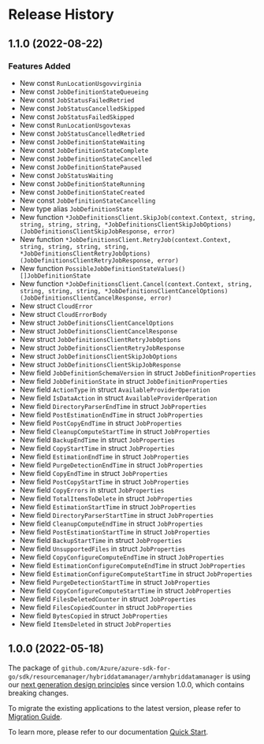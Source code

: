 # Release History

## 1.1.0 (2022-08-22)
### Features Added

- New const `RunLocationUsgovvirginia`
- New const `JobDefinitionStateQueueing`
- New const `JobStatusFailedRetried`
- New const `JobStatusCancelledSkipped`
- New const `JobStatusFailedSkipped`
- New const `RunLocationUsgovtexas`
- New const `JobStatusCancelledRetried`
- New const `JobDefinitionStateWaiting`
- New const `JobDefinitionStateComplete`
- New const `JobDefinitionStateCancelled`
- New const `JobDefinitionStatePaused`
- New const `JobStatusWaiting`
- New const `JobDefinitionStateRunning`
- New const `JobDefinitionStateCreated`
- New const `JobDefinitionStateCancelling`
- New type alias `JobDefinitionState`
- New function `*JobDefinitionsClient.SkipJob(context.Context, string, string, string, string, *JobDefinitionsClientSkipJobOptions) (JobDefinitionsClientSkipJobResponse, error)`
- New function `*JobDefinitionsClient.RetryJob(context.Context, string, string, string, string, *JobDefinitionsClientRetryJobOptions) (JobDefinitionsClientRetryJobResponse, error)`
- New function `PossibleJobDefinitionStateValues() []JobDefinitionState`
- New function `*JobDefinitionsClient.Cancel(context.Context, string, string, string, string, *JobDefinitionsClientCancelOptions) (JobDefinitionsClientCancelResponse, error)`
- New struct `CloudError`
- New struct `CloudErrorBody`
- New struct `JobDefinitionsClientCancelOptions`
- New struct `JobDefinitionsClientCancelResponse`
- New struct `JobDefinitionsClientRetryJobOptions`
- New struct `JobDefinitionsClientRetryJobResponse`
- New struct `JobDefinitionsClientSkipJobOptions`
- New struct `JobDefinitionsClientSkipJobResponse`
- New field `JobDefinitionSchemaVersion` in struct `JobDefinitionProperties`
- New field `JobDefinitionState` in struct `JobDefinitionProperties`
- New field `ActionType` in struct `AvailableProviderOperation`
- New field `IsDataAction` in struct `AvailableProviderOperation`
- New field `DirectoryParserEndTime` in struct `JobProperties`
- New field `PostEstimationEndTime` in struct `JobProperties`
- New field `PostCopyEndTime` in struct `JobProperties`
- New field `CleanupComputeStartTime` in struct `JobProperties`
- New field `BackupEndTime` in struct `JobProperties`
- New field `CopyStartTime` in struct `JobProperties`
- New field `EstimationEndTime` in struct `JobProperties`
- New field `PurgeDetectionEndTime` in struct `JobProperties`
- New field `CopyEndTime` in struct `JobProperties`
- New field `PostCopyStartTime` in struct `JobProperties`
- New field `CopyErrors` in struct `JobProperties`
- New field `TotalItemsToDelete` in struct `JobProperties`
- New field `EstimationStartTime` in struct `JobProperties`
- New field `DirectoryParserStartTime` in struct `JobProperties`
- New field `CleanupComputeEndTime` in struct `JobProperties`
- New field `PostEstimationStartTime` in struct `JobProperties`
- New field `BackupStartTime` in struct `JobProperties`
- New field `UnsupportedFiles` in struct `JobProperties`
- New field `CopyConfigureComputeEndTime` in struct `JobProperties`
- New field `EstimationConfigureComputeEndTime` in struct `JobProperties`
- New field `EstimationConfigureComputeStartTime` in struct `JobProperties`
- New field `PurgeDetectionStartTime` in struct `JobProperties`
- New field `CopyConfigureComputeStartTime` in struct `JobProperties`
- New field `FilesDeletedCounter` in struct `JobProperties`
- New field `FilesCopiedCounter` in struct `JobProperties`
- New field `BytesCopied` in struct `JobProperties`
- New field `ItemsDeleted` in struct `JobProperties`


## 1.0.0 (2022-05-18)

The package of `github.com/Azure/azure-sdk-for-go/sdk/resourcemanager/hybriddatamanager/armhybriddatamanager` is using our [next generation design principles](https://azure.github.io/azure-sdk/general_introduction.html) since version 1.0.0, which contains breaking changes.

To migrate the existing applications to the latest version, please refer to [Migration Guide](https://aka.ms/azsdk/go/mgmt/migration).

To learn more, please refer to our documentation [Quick Start](https://aka.ms/azsdk/go/mgmt).